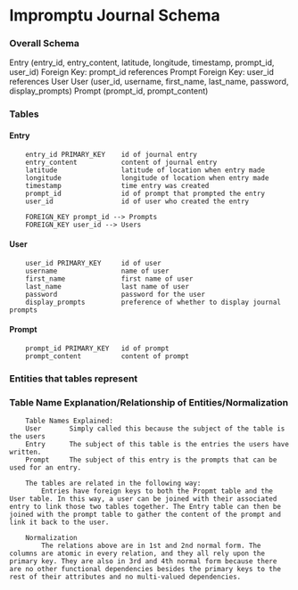 # Impromptu Journal Schema

### Overall Schema
Entry (entry_id, entry_content, latitude, longitude, timestamp, prompt_id, user_id)
	Foreign Key: prompt_id references Prompt
    Foreign Key: user_id references User
User (user_id, username, first_name, last_name, password, display_prompts)
Prompt (prompt_id, prompt_content)


### Tables
#### Entry
``` 
    entry_id PRIMARY_KEY    id of journal entry
    entry_content           content of journal entry
    latitude                latitude of location when entry made
    longitude               longitude of location when entry made
    timestamp               time entry was created
    prompt_id               id of prompt that prompted the entry
    user_id                 id of user who created the entry
    
    FOREIGN_KEY prompt_id --> Prompts
    FOREIGN_KEY user_id --> Users
```

#### User 
``` 
    user_id PRIMARY_KEY     id of user
    username                name of user
    first_name              first name of user
    last_name               last name of user
    password                password for the user
    display_prompts         preference of whether to display journal prompts
```

#### Prompt 
``` 
    prompt_id PRIMARY_KEY   id of prompt
    prompt_content          content of prompt
```

### Entities that tables represent

### Table Name Explanation/Relationship of Entities/Normalization 
``` 
    Table Names Explained:
    User       Simply called this because the subject of the table is the users 
    Entry      The subject of this table is the entries the users have written.
    Prompt     The subject of this entry is the prompts that can be used for an entry.
    
    The tables are related in the following way:
        Entries have foreign keys to both the Propmt table and the User table. In this way, a user can be joined with their associated entry to link those two tables together. The Entry table can then be joined with the prompt table to gather the content of the prompt and link it back to the user. 
        
    Normalization
        The relations above are in 1st and 2nd normal form. The columns are atomic in every relation, and they all rely upon the primary key. They are also in 3rd and 4th normal form because there are no other functional dependencies besides the primary keys to the rest of their attributes and no multi-valued dependencies.
        
```

